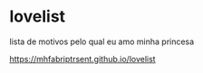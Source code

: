 # lovelist
lista de motivos pelo qual eu amo minha princesa

https://mhfabriptrsent.github.io/lovelist
